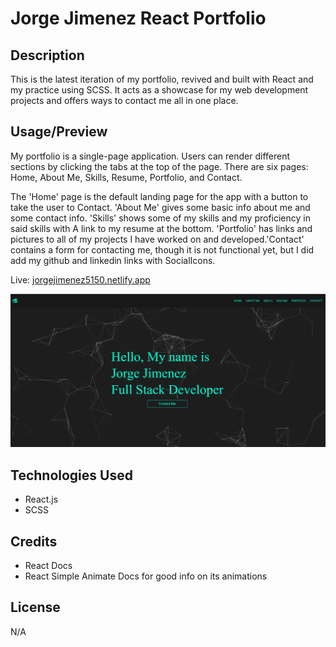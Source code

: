 # Jorge Jimenez React Portfolio

## Description

This is the latest iteration of my portfolio, revived and built with React and my practice using SCSS. It acts as a showcase for my web development projects and offers ways to contact me all in one place.

## Usage/Preview

My portfolio is a single-page application. Users can render different sections by clicking the tabs at the top of the page. There are six pages: Home, About Me, Skills, Resume, Portfolio, and Contact. 

The 'Home' page is the default landing page for the app with a button to take the user to Contact. 'About Me' gives some basic info about me and some contact info. 'Skills' shows some of my skills and my proficiency in said skills with A link to my resume at the bottom. 'Portfolio' has links and pictures to all of my projects I have worked on and developed.'Contact' contains a form for contacting me, though it is not functional yet, but I did add my github and linkedin links with SocialIcons.



Live: [jorgejimenez5150.netlify.app](https://jorgejimenez5150.netlify.app//)

![Screenshot of portfolio landing](./src/images/portfolioScreenshot.png)

## Technologies Used
* React.js
* SCSS

## Credits

* React Docs
* React Simple Animate Docs for good info on its animations

## License

N/A



